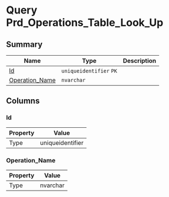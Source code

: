 # Query Prd_Operations_Table_Look_Up


## Summary

| Name | Type | Description |
| - | - | --- |
|[Id](#id)|`uniqueidentifier` `PK`||
|[Operation_Name](#operation_name)|`nvarchar` ||

## Columns

### Id

| Property | Value |
| - | - |
|Type|uniqueidentifier|

### Operation_Name

| Property | Value |
| - | - |
|Type|nvarchar|


